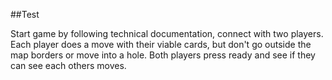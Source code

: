 ##Test

Start game by following technical documentation, connect with two players.
Each player does a move with their viable cards, but don't go outside
the map borders or move into a hole. Both players press ready and see if they
can see each others moves.